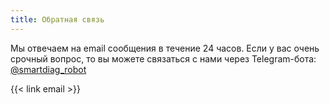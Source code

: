 ```yaml
---
title: Обратная связь
---
```


Мы отвечаем на email сообщения в течение 24 часов. Если у вас очень срочный вопрос, то вы можете связаться с нами через Telegram-бота: [@smartdiag_robot](https://t.me/smartdiag_robot)
<section class="flex flex-col flex-wrap min-w-full mt-4 sm:min-w-0">
{{< link email >}}
